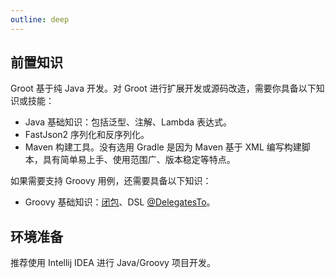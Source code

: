 ```yaml
---
outline: deep
---
```


## 前置知识

Groot 基于纯 Java 开发。对 Groot 进行扩展开发或源码改造，需要你具备以下知识或技能：

- Java 基础知识：包括泛型、注解、Lambda 表达式。
- FastJson2 序列化和反序列化。
- Maven 构建工具。没有选用 Gradle 是因为 Maven 基于 XML 编写构建脚本，具有简单易上手、使用范围广、版本稳定等特点。

如果需要支持 Groovy 用例，还需要具备以下知识：

- Groovy 基础知识：[闭包](https://groovy-lang.org/closures.html)、DSL [@DelegatesTo](https://groovy-lang.org/dsls.html#TheDelegatesToannotation-DelegatesTo)。

## 环境准备

推荐使用 Intellij IDEA 进行 Java/Groovy 项目开发。


